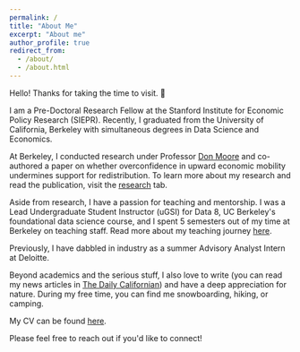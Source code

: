 ```yaml
---
permalink: /
title: "About Me"
excerpt: "About me"
author_profile: true
redirect_from: 
  - /about/
  - /about.html
---
```


Hello! Thanks for taking the time to visit. 🙂

I am a Pre-Doctoral Research Fellow at the Stanford Institute for Economic Policy Research (SIEPR). Recently, I graduated from the University of California, Berkeley with simultaneous degrees in Data Science and Economics.

At Berkeley, I conducted research under Professor [Don Moore](https://learnmoore.org/) and co-authored a paper on whether overconfidence in upward economic mobility undermines support for redistribution. To learn more about my research and read the publication, visit the [research](https://a-leenwu.github.io/research/) tab.

Aside from research, I have a passion for teaching and mentorship. I was a Lead Undergraduate Student Instructor (uGSI) for Data 8, UC Berkeley's foundational data science course, and I spent 5 semesters out of my time at Berkeley on teaching staff. Read more about my teaching journey [here](https://a-leenwu.github.io/teaching/).

Previously, I have dabbled in industry as a summer Advisory Analyst Intern at Deloitte.

Beyond academics and the serious stuff, I also love to write (you can read my news articles in [The Daily Californian](https://web.archive.org/web/20230601083241/https://dailycal.org/author/aileenwu)) and have a deep appreciation for nature. During my free time, you can find me snowboarding, hiking, or camping.

My CV can be found [here](https://a-leenwu.github.io/files/Aileen_Wu_CV.pdf).

Please feel free to reach out if you'd like to connect!